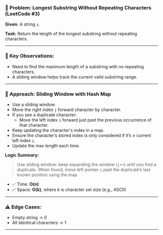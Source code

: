 ### 🧠 Problem: Longest Substring Without Repeating Characters (LeetCode #3)

**Given:** A string `s`.

**Task:** Return the length of the longest substring without repeating characters.

---

### 🔑 Key Observations:

- Need to find the maximum length of a substring with no repeating characters.
- A sliding window helps track the current valid substring range.

---

### 🚀 Approach: Sliding Window with Hash Map

- Use a sliding window.
- Move the right index `j` forward character by character.
- If you see a duplicate character:
  - Move the left index `i` forward just past the previous occurrence of that character.
- Keep updating the character's index in a map.
- Ensure the character’s stored index is only considered if it’s ≥ current left index `i`.
- Update the max length each time.

**Logic Summary:**
> Use sliding window: keep expanding the window (`j++`) until you find a duplicate. When found, move left pointer `i` past the duplicate’s last known position using the map.

- ✅ Time: **O(n)**
- ✅ Space: **O(k)**, where *k* is character set size (e.g., ASCII)

---

### ⚠️ Edge Cases:

- Empty string → 0
- All identical characters → 1

---

